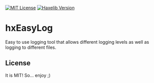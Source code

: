[![MIT License](https://img.shields.io/badge/license-MIT-blue.svg?style=flat)](license.md) [![Haxelib Version](https://img.shields.io/github/tag/openfl/actuate.svg?style=flat&label=haxelib)](http://lib.haxe.org/p/hxeasylog)

# hxEasyLog

Easy to use logging tool that allows different logging levels as well as logging to different files.

## License

It is MIT!
So... enjoy ;)
